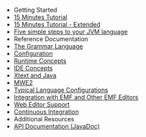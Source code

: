 <ul id="nav-outline" style="margin-left: 0px;">
	<li class="nav-part">Getting Started</li>
	<!--li><a href="101_five_minutes.html">5 Minutes Tutorial</a>
	</li-->
	<li><a href="102_domainmodelwalkthrough.html">15 Minutes Tutorial</a>
	</li>
	<li><a href="103_domainmodelnextsteps.html">15 Minutes Tutorial - Extended</a>
	</li>
	<li><a href="104_jvmdomainmodel.html">Five simple steps to your JVM language</a>
	</li>
	<!--li class="nav-part">Seven JVM Languages Built With Xbase</li>
	<li><a href="201_sevenlang_introduction.html">Introduction</a>
	</li>
	<li><a href="202_scripting.html">Scripting Language</a>
	</li>
	<li><a href="203_builddsl.html">Build Language</a>
	</li>
	<li><a href="204_mongodb.html">DSL for MongoDB</a>
	</li>
	<li><a href="205_guice.html">DSL for Guice</a>
	</li>
	<li><a href="206_httprouting.html">Http Routing Language</a>
	</li>
	<li><a href="207_template.html">Template Language</a>
	</li>
	<li><a href="208_tortoise.html">Little Tortoise</a>
	</li-->
	<li class="nav-part">Reference Documentation</li>
	<li><a href="301_grammarlanguage.html">The Grammar Language</a>
	</li>
	<li><a href="302_configuration.html">Configuration</a>
	</li>
	<li><a href="303_runtime_concepts.html">Runtime Concepts</a>
	</li>
	<li><a href="304_ide_concepts.html">IDE Concepts</a>
	</li>
	<li><a href="305_xbase.html">Xtext and Java</a>
	</li>
	<li><a href="306_mwe2.html">MWE2</a>
	</li>
	<li><a href="307_special_languages.html">Typical Language Configurations</a>
	</li>
	<li><a href="308_emf_integration.html">Integration with EMF and Other EMF Editors</a>
	</li>
	<!--li><a href="309_idea_integration.html">IntelliJ IDEA Support</a-->
	</li>
	<li><a href="310_web_integration.html">Web Editor Support</a>
	</li>
	<li><a href="350_continuous_integration.html">Continuous Integration</a>
	</li>
	<!--li class="nav-part">Appendix</li>
	<li><a href="401_migrating_from_1_0_x.html">Migrating from Xtext 1.0.x to 2.0</a>
	</li>
	<li><a href="402_migrating_from_0_7.html">Migrating from Xtext 0.7.x to 1.0</a>
	</li-->
	<li class="nav-part">Additional Resources
	<li><a href="{{site.javadoc.xtext}}/">API Documentation (JavaDoc)</a>
</ul>